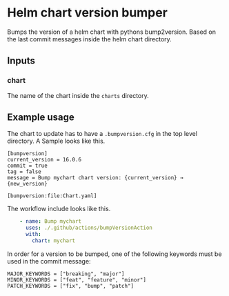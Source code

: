 # Helm chart version bumper

Bumps the version of a helm chart with pythons bump2version. Based on the last commit messages inside the helm chart directory.

## Inputs

### chart

The name of the chart inside the `charts` directory.

## Example usage

The chart to update has to have a `.bumpversion.cfg` in the top level directory. A Sample looks like this.

```
[bumpversion]
current_version = 16.0.6
commit = true
tag = false
message = Bump mychart chart version: {current_version} → {new_version}

[bumpversion:file:Chart.yaml]
```

The workflow include looks like this.
```yaml
    - name: Bump mychart
      uses: ./.github/actions/bumpVersionAction
      with:
        chart: mychart
```

In order for a version to be bumped, one of the following keywords must be used in the commit message:

```
MAJOR_KEYWORDS = ["breaking", "major"]
MINOR_KEYWORDS = ["feat", "feature", "minor"]
PATCH_KEYWORDS = ["fix", "bump", "patch"]
```
